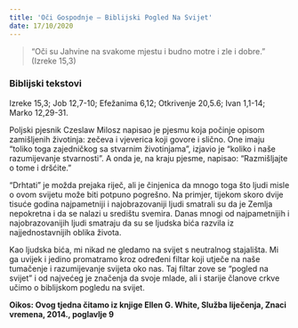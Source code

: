 ```yaml
---
title: 'Oči Gospodnje — Biblijski Pogled Na Svijet'
date: 17/10/2020
---
```


> <p></p>
> “Oči su Jahvine na svakome mjestu i budno motre i zle i dobre.” (Izreke 15,3)

### Biblijski tekstovi
Izreke 15,3; Job 12,7-10; Efežanima 6,12; Otkrivenje 20,5.6; Ivan 1,1-14; Marko 12,29-31.

Poljski pjesnik Czeslaw Milosz napisao je pjesmu koja počinje opisom zamišljenih životinja: zečeva i vjeverica koji govore i slično. One imaju “toliko toga zajedničkog sa stvarnim životinjama”, izjavio je “koliko i naše razumijevanje stvarnosti”. A onda je, na kraju pjesme, napisao: “Razmišljajte o tome i dršćite.”

“Drhtati” je možda prejaka riječ, ali je činjenica da mnogo toga što ljudi misle o ovom svijetu može biti potpuno pogrešno. Na primjer, tijekom skoro dvije tisuće godina najpametniji i najobrazovaniji ljudi smatrali su da je Zemlja nepokretna i da se nalazi u središtu svemira. Danas mnogi od najpametnijih i najobrazovanijih ljudi smatraju da su se ljudska bića razvila iz najjednostavnijih oblika života.

Kao ljudska bića, mi nikad ne gledamo na svijet s neutralnog stajališta. Mi ga uvijek i jedino promatramo kroz određeni filtar koji utječe na naše tumačenje i razumijevanje svijeta oko nas. Taj filtar zove se “pogled na svijet” i od najvećeg je značenja da svoje mlade, ali i starije članove crkve učimo o biblijskom pogledu na svijet.

**Oikos: Ovog tjedna čitamo iz knjige Ellen G. White, Služba liječenja, Znaci vremena, 2014., poglavlje 9**